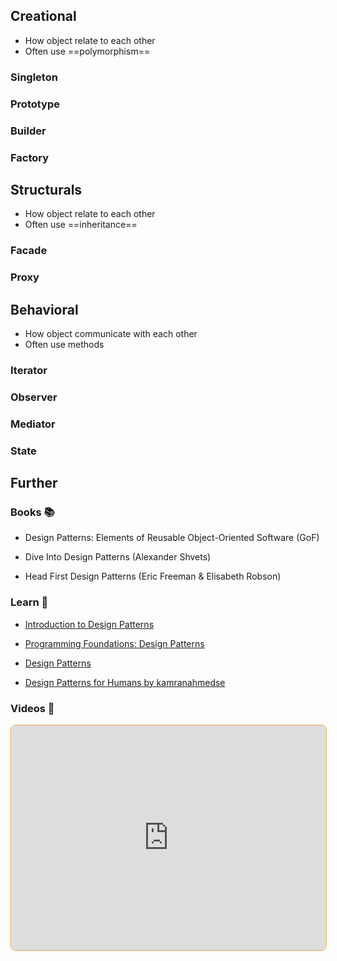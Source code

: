 ## Creational

- How object relate to each other
- Often use ==polymorphism==
### Singleton

### Prototype

### Builder

### Factory

## Structurals

- How object relate to each other
- Often use ==inheritance==
### Facade

### Proxy

## Behavioral

- How object communicate with each other
- Often use methods

### Iterator

### Observer

### Mediator

### State


## Further

### Books 📚

- Design Patterns: Elements of Reusable Object-Oriented Software (GoF)

- Dive Into Design Patterns (Alexander Shvets)

- Head First Design Patterns (Eric Freeman & Elisabeth Robson)

### Learn 🧠

- [Introduction to Design Patterns](https://www.patterns.dev/posts/introduction)

- [Programming Foundations: Design Patterns](https://www.linkedin.com/learning/programming-foundations-design-patterns-2)

- [Design Patterns](https://refactoring.guru/design-patterns)

- [Design Patterns for Humans by kamranahmedse](https://github.com/kamranahmedse/design-patterns-for-humans)

### Videos 🎥

<iframe style="margin-bottom: .5rem; display: block; width: 100%; height: 360px; border: 1px solid #edae49; border-radius: .5rem" src="https://invidious.tiekoetter.com/embed/tv-_1er1mWI" title="Invidious Embed Player">10 Design Patterns Explained in 10 Minutes - Fireship</iframe>